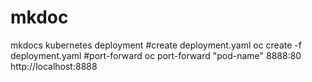 # mkdoc
mkdocs kubernetes deployment
#create deployment.yaml
oc create -f deployment.yaml
#port-forward
oc port-forward "pod-name" 8888:80
http://localhost:8888
